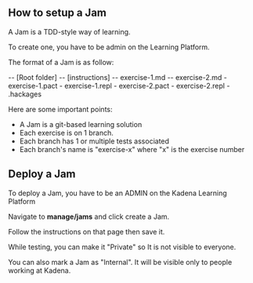 ## How to setup a Jam

A Jam is a TDD-style way of learning. 

To create one, you have to be admin on the Learning Platform.

The format of a Jam is as follow:

-- [Root folder]
    -- [instructions]
        -- exercise-1.md
        -- exercise-2.md
    - exercise-1.pact
    - exercise-1.repl
    - exercise-2.pact
    - exercise-2.repl
    - .hackages

Here are some important points:
- A Jam is a git-based learning solution
- Each exercise is on 1 branch.
- Each branch has 1 or multiple tests associated
- Each branch's name is "exercise-x" where "x" is the exercise number

## Deploy a Jam

To deploy a Jam,  you have to be an ADMIN on the Kadena Learning Platform

Navigate to **manage/jams** and click create a Jam. 

Follow the instructions on that page then save it. 

While testing, you can make it "Private" so It is not visible to everyone. 

You can also mark a Jam as "Internal". It will be visible only to people working at Kadena. 